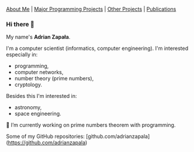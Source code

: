 [About Me](./README.md) | [Major Programming Projects](./mpp.md) | [Other Projects](./op.md) | [Publications](./publications.md)

### Hi there 👋 
My name's **Adrian Zapała**.

I'm a computer scientist (informatics, computer engineering). I'm interested especially in:
- programming,
- computer networks,
- number theory (prime numbers),
- cryptology.

Besides this I'm interested in:
- astronomy,
- space engineering.

🔭 I’m currently working on prime numbers theorem with programming.

Some of my GitHub repositories: [github.com/adrianzapala] (https://github.com/adrianzapala)

